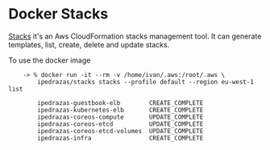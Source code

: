 # Docker Stacks

[Stacks](https://github.com/State/stacks) it's an Aws CloudFormation stacks management tool. It can generate templates, list, create, delete and update stacks.

To use the docker image

        -> % docker run -it --rm -v /home/ivan/.aws:/root/.aws \
            ipedrazas/stacks stacks --profile default --region eu-west-1 list

            ipedrazas-guestbook-elb        CREATE_COMPLETE
            ipedrazas-kubernetes-elb       CREATE_COMPLETE
            ipedrazas-coreos-compute       UPDATE_COMPLETE
            ipedrazas-coreos-etcd          UPDATE_COMPLETE
            ipedrazas-coreos-etcd-volumes  UPDATE_COMPLETE
            ipedrazas-infra                CREATE_COMPLETE

